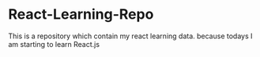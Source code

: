 # React-Learning-Repo
This is a repository which contain my react learning data. because todays I am starting to learn React.js
